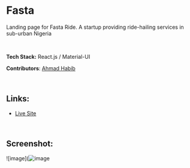 # Fasta

Landing page for Fasta Ride. A startup providing ride-hailing services in sub-urban Nigeria

<br />

**Tech Stack:** React.js / Material-UI

**Contributors**: [Ahmad Habib](https://github.com/Habib-Ahmad)

<br />

## Links:

+ [Live Site](https://fastaride.ng/)

<br />

## Screenshot:

![image](![image](https://user-images.githubusercontent.com/61251497/156943623-b8fed9f8-c546-4dd3-8cbe-0bf158d4dcae.png)
